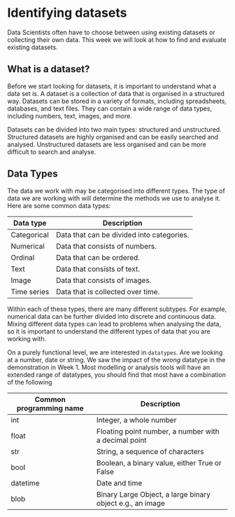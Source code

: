 # Identifying datasets

Data Scientists often have to choose between using existing datasets or
collecting their own data. This week we will look at how to find and evaluate
existing datasets.

## What is a dataset?

Before we start looking for datasets, it is important to understand what a data
set is. A dataset is a collection of data that is organised in a structured way.
Datasets can be stored in a variety of formats, including spreadsheets,
databases, and text files. They can contain a wide range of data types,
including numbers, text, images, and more.

Datasets can be divided into two main types: structured and unstructured.
Structured datasets are highly organised and can be easily searched and
analysed. Unstructured datasets are less organised and can be more difficult to
search and analyse.

## Data Types

The data we work with may be categorised into different types. The type of data
we are working with will determine the methods we use to analyse it. Here are
some common data types:

| Data type   | Description                               |
| ----------- | ----------------------------------------- |
| Categorical | Data that can be divided into categories. |
| Numerical   | Data that consists of numbers.            |
| Ordinal     | Data that can be ordered.                 |
| Text        | Data that consists of text.               |
| Image       | Data that consists of images.             |
| Time series | Data that is collected over time.         |

Within each of these types, there are many different subtypes. For example,
numerical data can be further divided into discrete and continuous data. Mixing
different data types can lead to problems when analysing the data, so it is
important to understand the different types of data that you are working with.

On a purely functional level, we are interested in `datatypes`. Are we looking
at a number, date or string. We saw the impact of the _wrong_ datatype in the
demonstration in Week 1. Most modelling or analysis tools will have an extended
range of datatypes, you should find that most have a combination of the
following

| Common programming name | Description                                               |
| ----------------------- | --------------------------------------------------------- |
| int                     | Integer, a whole number                                   |
| float                   | Floating point number, a number with a decimal point      |
| str                     | String, a sequence of characters                          |
| bool                    | Boolean, a binary value, either True or False             |
| datetime                | Date and time                                             |
| blob                    | Binary Large Object, a large binary object e.g., an image |
